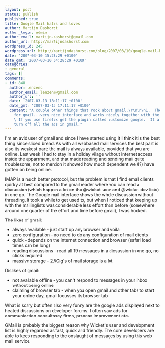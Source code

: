 ```yaml
---
layout: post
status: publish
published: true
title: Google Mail hates and loves
author: Martijn Dashorst
author_login: admin
author_email: martijn.dashorst@gmail.com
author_url: http://martijndashorst.com
wordpress_id: 245
wordpress_url: http://martijndashorst.com/blog/2007/03/10/google-mail-hates-and-loves/
date: '2007-03-10 15:28:29 +0100'
date_gmt: '2007-03-10 14:28:29 +0100'
categories:
- general
tags: []
comments:
- id: 848
  author: lenzenc
  author_email: lenzenc@gmail.com
  author_url: ''
  date: '2007-03-13 18:11:17 +0100'
  date_gmt: '2007-03-13 17:11:17 +0100'
  content: "A couple other things that rock about gmail.\r\n\r\n1.  There mobile application
    for gmail...very nice interface and works nicely together with the web based tool.\r\n2.
    \ If you use firefox get the plugin called customize google.  It allows you to
    turn off all the ads in gmail."
---
```

<p>I'm an avid user of gmail and since I have started using it I think it is the best thing since sliced bread. As with all webbased mail services the best part is also its weakest part: the mail is always available, provided that you are online. Last week I had to stay in a holiday vilage without internet access inside the appartment, and that made reading and sending mail quite troublesome, not to mention it showed how much dependent we (I?) have gotten on being online.</p>
<p>IMAP is a much better protocol, but the problem is that I find email clients quirky at best compared to the gmail reader where you can read a discussion (which happen a lot on the @wicket-user and @wicket-dev lists) in one go. The Google mail interface shows the whole discussion without threading. It took a while to get used to, but when I noticed that keeping up with the mailinglists was considerable less effort than before (somewhere around one quarter of the effort and time before gmail), I was hooked.</p>
<p>The likes of gmail:</p>
<ul>
<li>always available - just start up any browser and voila</li>
<li>zero configuration - no need to do any configuration of mail clients
</li>
<li>quick - depends on the internet connection and browser (safari load times can be long)</li>
<li>reading discussions - read all 19 messages in a dicsussion in one go, no clicks required</li>
<li>massive storage - 2.5Gig's of mail storage is a lot
</li>
</ul>
<p>Dislikes of gmail:</p>
<ul>
<li>not available offline - you can't respond to messages in your inbox without being online</li>
<li>claiming of browser tab - when you open gmail and other tabs to start your online day, gmail focusses its browser tab</li>
</ul>
<p>What is scary but often also very funny are the google ads displayed next to heated discussions on developer forums. I often saw ads for communication consultancy firms, process improvement etc.</p>
<p>GMail is probably the biggest reason why Wicket's user and development list is highly regarded as fast, quick and friendly. The core developers are able to keep responding to the onslaught of messages by using this web mail service.</p>
